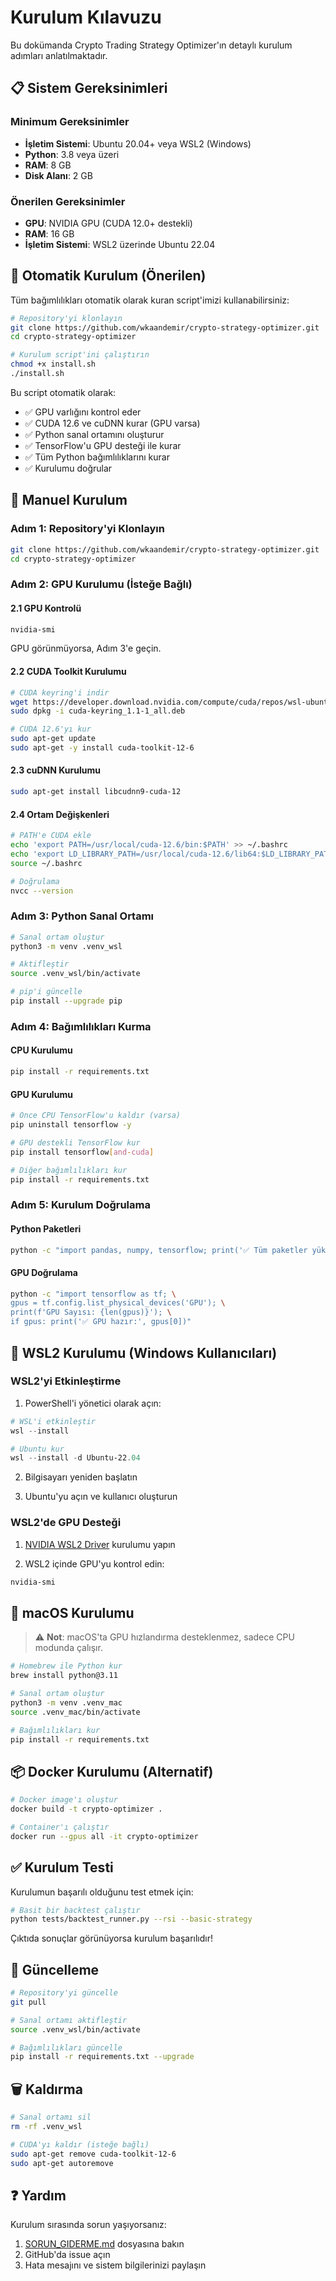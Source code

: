 # Kurulum Kılavuzu

Bu dokümanda Crypto Trading Strategy Optimizer'ın detaylı kurulum adımları anlatılmaktadır.

## 📋 Sistem Gereksinimleri

### Minimum Gereksinimler
- **İşletim Sistemi**: Ubuntu 20.04+ veya WSL2 (Windows)
- **Python**: 3.8 veya üzeri
- **RAM**: 8 GB
- **Disk Alanı**: 2 GB

### Önerilen Gereksinimler
- **GPU**: NVIDIA GPU (CUDA 12.0+ destekli)
- **RAM**: 16 GB
- **İşletim Sistemi**: WSL2 üzerinde Ubuntu 22.04

## 🚀 Otomatik Kurulum (Önerilen)

Tüm bağımlılıkları otomatik olarak kuran script'imizi kullanabilirsiniz:

```bash
# Repository'yi klonlayın
git clone https://github.com/wkaandemir/crypto-strategy-optimizer.git
cd crypto-strategy-optimizer

# Kurulum script'ini çalıştırın
chmod +x install.sh
./install.sh
```

Bu script otomatik olarak:
- ✅ GPU varlığını kontrol eder
- ✅ CUDA 12.6 ve cuDNN kurar (GPU varsa)
- ✅ Python sanal ortamını oluşturur
- ✅ TensorFlow'u GPU desteği ile kurar
- ✅ Tüm Python bağımlılıklarını kurar
- ✅ Kurulumu doğrular

## 🔧 Manuel Kurulum

### Adım 1: Repository'yi Klonlayın

```bash
git clone https://github.com/wkaandemir/crypto-strategy-optimizer.git
cd crypto-strategy-optimizer
```

### Adım 2: GPU Kurulumu (İsteğe Bağlı)

#### 2.1 GPU Kontrolü
```bash
nvidia-smi
```

GPU görünmüyorsa, Adım 3'e geçin.

#### 2.2 CUDA Toolkit Kurulumu
```bash
# CUDA keyring'i indir
wget https://developer.download.nvidia.com/compute/cuda/repos/wsl-ubuntu/x86_64/cuda-keyring_1.1-1_all.deb
sudo dpkg -i cuda-keyring_1.1-1_all.deb

# CUDA 12.6'yı kur
sudo apt-get update
sudo apt-get -y install cuda-toolkit-12-6
```

#### 2.3 cuDNN Kurulumu
```bash
sudo apt-get install libcudnn9-cuda-12
```

#### 2.4 Ortam Değişkenleri
```bash
# PATH'e CUDA ekle
echo 'export PATH=/usr/local/cuda-12.6/bin:$PATH' >> ~/.bashrc
echo 'export LD_LIBRARY_PATH=/usr/local/cuda-12.6/lib64:$LD_LIBRARY_PATH' >> ~/.bashrc
source ~/.bashrc

# Doğrulama
nvcc --version
```

### Adım 3: Python Sanal Ortamı

```bash
# Sanal ortam oluştur
python3 -m venv .venv_wsl

# Aktifleştir
source .venv_wsl/bin/activate

# pip'i güncelle
pip install --upgrade pip
```

### Adım 4: Bağımlılıkları Kurma

#### CPU Kurulumu
```bash
pip install -r requirements.txt
```

#### GPU Kurulumu
```bash
# Önce CPU TensorFlow'u kaldır (varsa)
pip uninstall tensorflow -y

# GPU destekli TensorFlow kur
pip install tensorflow[and-cuda]

# Diğer bağımlılıkları kur
pip install -r requirements.txt
```

### Adım 5: Kurulum Doğrulama

#### Python Paketleri
```bash
python -c "import pandas, numpy, tensorflow; print('✅ Tüm paketler yüklü')"
```

#### GPU Doğrulama
```bash
python -c "import tensorflow as tf; \
gpus = tf.config.list_physical_devices('GPU'); \
print(f'GPU Sayısı: {len(gpus)}'); \
if gpus: print('✅ GPU hazır:', gpus[0])"
```

## 🐧 WSL2 Kurulumu (Windows Kullanıcıları)

### WSL2'yi Etkinleştirme

1. PowerShell'i yönetici olarak açın:
```powershell
# WSL'i etkinleştir
wsl --install

# Ubuntu kur
wsl --install -d Ubuntu-22.04
```

2. Bilgisayarı yeniden başlatın

3. Ubuntu'yu açın ve kullanıcı oluşturun

### WSL2'de GPU Desteği

1. [NVIDIA WSL2 Driver](https://developer.nvidia.com/cuda/wsl) kurulumu yapın

2. WSL2 içinde GPU'yu kontrol edin:
```bash
nvidia-smi
```

## 🍎 macOS Kurulumu

> ⚠️ **Not**: macOS'ta GPU hızlandırma desteklenmez, sadece CPU modunda çalışır.

```bash
# Homebrew ile Python kur
brew install python@3.11

# Sanal ortam oluştur
python3 -m venv .venv_mac
source .venv_mac/bin/activate

# Bağımlılıkları kur
pip install -r requirements.txt
```

## 📦 Docker Kurulumu (Alternatif)

```bash
# Docker image'ı oluştur
docker build -t crypto-optimizer .

# Container'ı çalıştır
docker run --gpus all -it crypto-optimizer
```

## ✅ Kurulum Testi

Kurulumun başarılı olduğunu test etmek için:

```bash
# Basit bir backtest çalıştır
python tests/backtest_runner.py --rsi --basic-strategy
```

Çıktıda sonuçlar görünüyorsa kurulum başarılıdır!

## 🔄 Güncelleme

```bash
# Repository'yi güncelle
git pull

# Sanal ortamı aktifleştir
source .venv_wsl/bin/activate

# Bağımlılıkları güncelle
pip install -r requirements.txt --upgrade
```

## 🗑️ Kaldırma

```bash
# Sanal ortamı sil
rm -rf .venv_wsl

# CUDA'yı kaldır (isteğe bağlı)
sudo apt-get remove cuda-toolkit-12-6
sudo apt-get autoremove
```

## ❓ Yardım

Kurulum sırasında sorun yaşıyorsanız:
1. [SORUN_GIDERME.md](SORUN_GIDERME.md) dosyasına bakın
2. GitHub'da issue açın
3. Hata mesajını ve sistem bilgilerinizi paylaşın